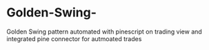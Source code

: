 # Golden-Swing-
Golden Swing pattern automated with pinescript on trading view and integrated pine connector for autmoated trades

